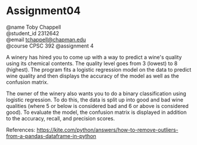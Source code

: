 # Assignment04

@name Toby Chappell  
@student_id 2312642  
@email tchappell@chapman.edu  
@course CPSC 392
@assignment 4

A winery has hired you to come up with a way to predict a wine's quality using its chemical contents. The quality level goes from 3 (lowest) to 8 (highest). The program fits a logistic regression model on the data to predict wine quality and then displays the accuracy of the model as well as the confusion matrix.

The owner of the winery also wants you to do a binary classification using logistic regression. To do this, the data is split up into good and bad wine qualities (where 5 or below is considered bad and 6 or above is considered good). To evaluate the model, the confusion matrix is displayed in addition to the accuracy, recall, and precision scores. 

References: https://kite.com/python/answers/how-to-remove-outliers-from-a-pandas-dataframe-in-python
